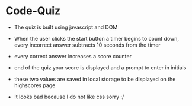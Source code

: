 # Code-Quiz

- The quiz is built using javascript and DOM

- When the user clicks the start button a timer begins to count down, every incorrect answer subtracts 10 seconds from the timer

- every correct answer increases a score counter

- end of the quiz your score is displayed and a prompt to enter in initials

- these two values are saved in local storage to be displayed on the highscores page

- It looks bad because I do not like css sorry :/
